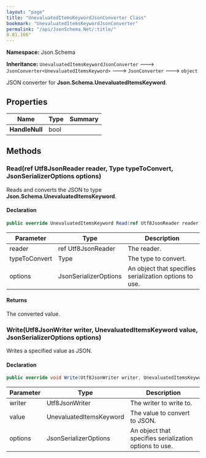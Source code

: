 ```yaml
---
layout: "page"
title: "UnevaluatedItemsKeywordJsonConverter Class"
bookmark: "UnevaluatedItemsKeywordJsonConverter"
permalink: "/api/JsonSchema.Net/:title/"
0.01.166"
---
```

**Namespace:** Json.Schema

**Inheritance:**
`UnevaluatedItemsKeywordJsonConverter`
 🡒 
`JsonConverter<UnevaluatedItemsKeyword>`
 🡒 
`JsonConverter`
 🡒 
`object`

JSON converter for **Json.Schema.UnevaluatedItemsKeyword**.

## Properties

| Name | Type | Summary |
|---|---|---|
| **HandleNull** | bool |  |

## Methods

### Read(ref Utf8JsonReader reader, Type typeToConvert, JsonSerializerOptions options)

Reads and converts the JSON to type **Json.Schema.UnevaluatedItemsKeyword**.

#### Declaration

```c#
public override UnevaluatedItemsKeyword Read(ref Utf8JsonReader reader, Type typeToConvert, JsonSerializerOptions options)
```

| Parameter | Type | Description |
|---|---|---|
| reader | ref Utf8JsonReader | The reader. |
| typeToConvert | Type | The type to convert. |
| options | JsonSerializerOptions | An object that specifies serialization options to use. |


#### Returns

The converted value.

### Write(Utf8JsonWriter writer, UnevaluatedItemsKeyword value, JsonSerializerOptions options)

Writes a specified value as JSON.

#### Declaration

```c#
public override void Write(Utf8JsonWriter writer, UnevaluatedItemsKeyword value, JsonSerializerOptions options)
```

| Parameter | Type | Description |
|---|---|---|
| writer | Utf8JsonWriter | The writer to write to. |
| value | UnevaluatedItemsKeyword | The value to convert to JSON. |
| options | JsonSerializerOptions | An object that specifies serialization options to use. |


